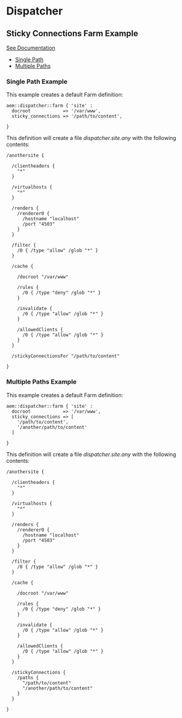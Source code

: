 # Dispatcher

## Sticky Connections Farm Example

[See Documentation](https://docs.adobe.com/docs/en/dispatcher/disp-config.html#Identifying%20a%20Sticky%20Connection%20Folder%20-%20/stickyConnectionsFor)

* [Single Path](#single-path-example)
* [Multiple Paths](#multiple-paths-example)

### Single Path Example

This example creates a default Farm definition:

~~~ puppet
aem::dispatcher::farm { 'site' :
  docroot            => '/var/www',
  sticky_connections => '/path/to/content',

}
~~~

This definition will create a file *dispatcher.site.any* with the following contents:

~~~
/anothersite {

  /clientheaders {
    "*"
  }

  /virtualhosts {
    "*"
  }

  /renders {
    /renderer0 { 
      /hostname "localhost"
      /port "4503"
    }
  }

  /filter {
    /0 { /type "allow" /glob "*" }
  }

  /cache {

    /docroot "/var/www"

    /rules {
      /0 { /type "deny" /glob "*" }
    }

    /invalidate {
      /0 { /type "allow" /glob "*" }
    }

    /allowedClients {
      /0 { /type "allow" /glob "*" }
    }
  }

  /stickyConnectionsFor "/path/to/content"

}
~~~

### Multiple Paths Example

This example creates a default Farm definition:

~~~ puppet
aem::dispatcher::farm { 'site' :
  docroot            => '/var/www',
  sticky_connections => [
    '/path/to/content',
    '/another/path/to/content'
  ]

}
~~~

This definition will create a file *dispatcher.site.any* with the following contents:

~~~
/anothersite {

  /clientheaders {
    "*"
  }

  /virtualhosts {
    "*"
  }

  /renders {
    /renderer0 { 
      /hostname "localhost"
      /port "4503"
    }
  }

  /filter {
    /0 { /type "allow" /glob "*" }
  }

  /cache {

    /docroot "/var/www"

    /rules {
      /0 { /type "deny" /glob "*" }
    }

    /invalidate {
      /0 { /type "allow" /glob "*" }
    }

    /allowedClients {
      /0 { /type "allow" /glob "*" }
    }
  }

  /stickyConnections {
    /paths {
      "/path/to/content"
      "/another/path/to/content"
    }
  }

}
~~~
